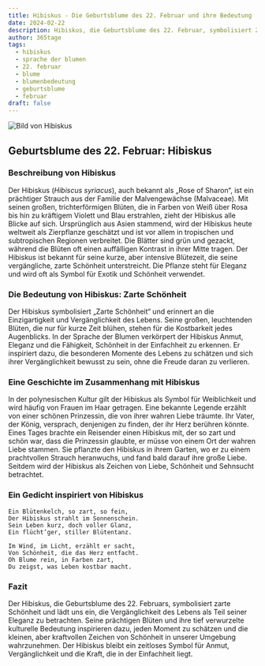 ```yaml
---
title: Hibiskus - Die Geburtsblume des 22. Februar und ihre Bedeutung
date: 2024-02-22
description: Hibiskus, die Geburtsblume des 22. Februar, symbolisiert Zarte Schönheit. Erfahre mehr über ihre Geschichte, Bedeutung und Symbolik in der Sprache der Blumen.
author: 365tage
tags:
  - hibiskus
  - sprache der blumen
  - 22. februar
  - blume
  - blumenbedeutung
  - geburtsblume
  - februar
draft: false
---
```


![Bild von Hibiskus](https://cdn.pixabay.com/photo/2019/07/16/14/50/rose-of-sharon-4342080_640.jpg#center)

## Geburtsblume des 22. Februar: Hibiskus

### Beschreibung von Hibiskus

Der Hibiskus (_Hibiscus syriacus_), auch bekannt als „Rose of Sharon“, ist ein prächtiger Strauch aus der Familie der Malvengewächse (Malvaceae). Mit seinen großen, trichterförmigen Blüten, die in Farben von Weiß über Rosa bis hin zu kräftigem Violett und Blau erstrahlen, zieht der Hibiskus alle Blicke auf sich. Ursprünglich aus Asien stammend, wird der Hibiskus heute weltweit als Zierpflanze geschätzt und ist vor allem in tropischen und subtropischen Regionen verbreitet. Die Blätter sind grün und gezackt, während die Blüten oft einen auffälligen Kontrast in ihrer Mitte tragen. Der Hibiskus ist bekannt für seine kurze, aber intensive Blütezeit, die seine vergängliche, zarte Schönheit unterstreicht. Die Pflanze steht für Eleganz und wird oft als Symbol für Exotik und Schönheit verwendet.

### Die Bedeutung von Hibiskus: Zarte Schönheit

Der Hibiskus symbolisiert „Zarte Schönheit“ und erinnert an die Einzigartigkeit und Vergänglichkeit des Lebens. Seine großen, leuchtenden Blüten, die nur für kurze Zeit blühen, stehen für die Kostbarkeit jedes Augenblicks. In der Sprache der Blumen verkörpert der Hibiskus Anmut, Eleganz und die Fähigkeit, Schönheit in der Einfachheit zu erkennen. Er inspiriert dazu, die besonderen Momente des Lebens zu schätzen und sich ihrer Vergänglichkeit bewusst zu sein, ohne die Freude daran zu verlieren.

### Eine Geschichte im Zusammenhang mit Hibiskus

In der polynesischen Kultur gilt der Hibiskus als Symbol für Weiblichkeit und wird häufig von Frauen im Haar getragen. Eine bekannte Legende erzählt von einer schönen Prinzessin, die von ihrer wahren Liebe träumte. Ihr Vater, der König, versprach, denjenigen zu finden, der ihr Herz berühren könnte. Eines Tages brachte ein Reisender einen Hibiskus mit, der so zart und schön war, dass die Prinzessin glaubte, er müsse von einem Ort der wahren Liebe stammen. Sie pflanzte den Hibiskus in ihrem Garten, wo er zu einem prachtvollen Strauch heranwuchs, und fand bald darauf ihre große Liebe. Seitdem wird der Hibiskus als Zeichen von Liebe, Schönheit und Sehnsucht betrachtet.

### Ein Gedicht inspiriert von Hibiskus

```
Ein Blütenkelch, so zart, so fein,  
Der Hibiskus strahlt im Sonnenschein.  
Sein Leben kurz, doch voller Glanz,  
Ein flücht’ger, stiller Blütentanz.  

Im Wind, im Licht, erzählt er sacht,  
Von Schönheit, die das Herz entfacht.  
Oh Blume rein, in Farben zart,  
Du zeigst, was Leben kostbar macht.  
```

### Fazit

Der Hibiskus, die Geburtsblume des 22. Februars, symbolisiert zarte Schönheit und lädt uns ein, die Vergänglichkeit des Lebens als Teil seiner Eleganz zu betrachten. Seine prächtigen Blüten und ihre tief verwurzelte kulturelle Bedeutung inspirieren dazu, jeden Moment zu schätzen und die kleinen, aber kraftvollen Zeichen von Schönheit in unserer Umgebung wahrzunehmen. Der Hibiskus bleibt ein zeitloses Symbol für Anmut, Vergänglichkeit und die Kraft, die in der Einfachheit liegt.
